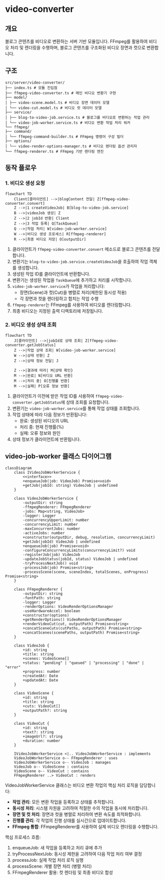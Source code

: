 # video-converter

## 개요

블로그 콘텐츠를 비디오로 변환하는 서버 기반 모듈입니다. FFmpeg를 활용하여 비디오 처리 및 렌더링을 수행하며, 블로그 콘텐츠를 구조화된 비디오 장면과 컷으로 변환합니다.

## 구조

```
src/server/video-converter/
├── index.ts # 모듈 진입점
├── ffmpeg-video-converter.ts # 메인 비디오 변환기 구현
├── model/
│ ├── video-scene.model.ts # 비디오 장면 데이터 모델
│ └── video-cut.model.ts # 비디오 컷 데이터 모델
├── service/
│ ├── blog-to-video-job.service.ts # 블로그를 비디오로 변환하는 작업 관리
│ └── video-job-worker.service.ts # 비디오 변환 작업 처리 워커
└── ffmpeg/
├── command/
│ └── ffmpeg-command-builder.ts # FFmpeg 명령어 구성 빌더
├── options/
│ └── video-render-options-manager.ts # 비디오 렌더링 옵션 관리자
└── ffmpeg-renderer.ts # FFmpeg 기반 렌더링 엔진
```

## 동작 플로우

### 1. 비디오 생성 요청

```mermaid
flowchart TD
    Client[클라이언트] -->|blogContent 전달| Z[ffmpeg-video-converter.convert]
    Z -->|1 createVideoJob| B[blog-to-video-job.service]
    B -->|videoJob 생성| Z
    Z -->|2 jobId 반환| Client
    Z -->|3 작업 등록| Q[TaskQueue]
    Q -->|작업 처리| W[video-job-worker.service]
    W -->|비디오 생성 프로세스| R[ffmpeg-renderer]
    R -->|최종 비디오 저장| O[outputDir]
```

1. 클라이언트가 `ffmpeg-video-converter.convert` 메소드로 블로그 콘텐츠를 전달합니다.
2. 변환기는 `blog-to-video-job.service.createVideoJob`을 호출하여 작업 객체를 생성합니다.
3. 생성된 작업 ID를 클라이언트에 반환합니다.
4. 변환기는 생성된 작업을 `TaskQueue`에 추가하고 처리를 시작합니다.
5. `video-job-worker.service`가 작업을 처리합니다:
   - 장면(Scene)과 컷(Cut)을 병렬로 처리(제한된 동시성 적용)
   - 각 장면과 컷을 렌더링하고 합치는 작업 수행
6. `ffmpeg-renderer`는 FFmpeg를 사용하여 비디오를 렌더링합니다.
7. 최종 비디오는 지정된 출력 디렉토리에 저장됩니다.

### 2. 비디오 생성 상태 조회

```mermaid
flowchart TD
    J[클라이언트] -->|jobId로 상태 조회| Z[ffmpeg-video-converter.getJobStatus]
    Z -->|작업 상태 조회| W[video-job-worker.service]
    W -->|상태 반환| Z
    Z -->|상태 정보 전달| J

    Z -->|결과에 따라| M{상태 확인}
    M -->|완료| N[비디오 URL 반환]
    M -->|처리 중| O[진행률 반환]
    M -->|실패| P[오류 정보 반환]
```

1. 클라이언트가 이전에 받은 작업 ID를 사용하여 `ffmpeg-video-converter.getJobStatus`에 상태 조회를 요청합니다.
2. 변환기는 `video-job-worker.service`를 통해 작업 상태를 조회합니다.
3. 작업 상태에 따라 다음 정보가 반환됩니다:
   - 완료: 생성된 비디오의 URL
   - 처리 중: 현재 진행률(%)
   - 실패: 오류 정보와 원인
4. 상태 정보가 클라이언트에 반환됩니다.

## video-job-worker 클래스 다이어그램

```mermaid
classDiagram
    class IVideoJobWorkerService {
        <<interface>>
        +enqueueJob(job: VideoJob) Promise<void>
        +getJob(jobId: string) VideoJob | undefined
    }

    class VideoJobWorkerService {
        -outputDir: string
        -ffmpegRenderer: FFmpegRenderer
        -jobs: Map<string, VideoJob>
        -logger: Logger
        -concurrencyUpperLimit: number
        -concurrencyLimit: number
        -maxConcurrentJobs: number
        -activeJobs: number
        +constructor(outputDir, debug, resolution, concurrencyLimit)
        +getJob(jobId) VideoJob | undefined
        +enqueueJob(job) Promise<void>
        -configureConcurrencyLimits(concurrencyLimit?) void
        -registerJob(job) VideoJob
        -updateJobStatus(jobId, status) VideoJob | undefined
        -tryProcessNextJob() void
        -processJob(job) Promise<string>
        -processScene(scene, sceneIndex, totalScenes, onProgress) Promise<string>
    }

    class FFmpegRenderer {
        -outputDir: string
        -fontPath: string
        -logger: Logger
        -renderOptions: VideoRenderOptionsManager
        -useHardwareAccel: boolean
        +constructor(options)
        +getRenderOptions() VideoRenderOptionsManager
        +renderVideoCut(cut, outputPath) Promise<string>
        +concatSceneCuts(cutPaths, outputPath) Promise<string>
        +concatScenes(scenePaths, outputPath) Promise<string>
    }

    class VideoJob {
        +id: string
        +title: string
        +scenes: VideoScene[]
        +status: "pending" | "queued" | "processing" | "done" | "error"
        +progress: number
        +createdAt: Date
        +updatedAt: Date
    }

    class VideoScene {
        +id: string
        +title: string
        +cuts: VideoCut[]
        +outputPath?: string
    }

    class VideoCut {
        +id: string
        +text?: string
        +imageUrl?: string
        +duration: number
    }

    IVideoJobWorkerService <|.. VideoJobWorkerService : implements
    VideoJobWorkerService o-- FFmpegRenderer : uses
    VideoJobWorkerService o-- VideoJob : manages
    VideoJob o-- VideoScene : contains
    VideoScene o-- VideoCut : contains
    FFmpegRenderer ..> VideoCut : renders
```

VideoJobWorkerService 클래스는 비디오 변환 작업의 핵심 처리 로직을 담당합니다:

- **작업 관리**: 모든 변환 작업을 등록하고 상태를 추적합니다.
- **동시성 처리**: 시스템 자원을 고려하여 적절한 수의 작업을 동시에 처리합니다.
- **장면 및 컷 처리**: 장면과 컷을 병렬로 처리하여 변환 속도를 최적화합니다.
- **진행률 관리**: 각 작업의 진행 상태를 실시간으로 업데이트합니다.
- **FFmpeg 통합**: FFmpegRenderer를 사용하여 실제 비디오 렌더링을 수행합니다.

핵심 프로세스 흐름:

1. enqueueJob: 새 작업을 등록하고 처리 큐에 추가
2. tryProcessNextJob: 동시성 제한을 고려하여 다음 작업 처리 여부 결정
3. processJob: 실제 작업 처리 로직 실행
4. processScene: 개별 장면 처리 (병렬 처리)
5. FFmpegRenderer 활용: 컷 렌더링 및 최종 비디오 합성
